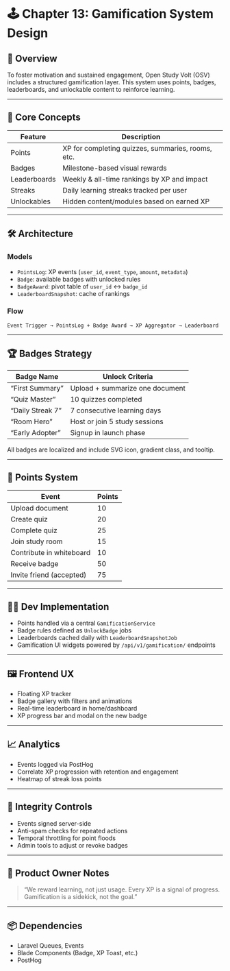 # 🕹️ Chapter 13: Gamification System Design

## 🎯 Overview

To foster motivation and sustained engagement, Open Study Volt (OSV) includes a structured gamification layer. This system uses points, badges, leaderboards, and unlockable content to reinforce learning.

---

## 🧩 Core Concepts

| Feature      | Description                                       |
|--------------|---------------------------------------------------|
| Points       | XP for completing quizzes, summaries, rooms, etc. |
| Badges       | Milestone-based visual rewards                    |
| Leaderboards | Weekly & all-time rankings by XP and impact       |
| Streaks      | Daily learning streaks tracked per user           |
| Unlockables  | Hidden content/modules based on earned XP         |

---

## 🛠 Architecture

### Models

- `PointsLog`: XP events (`user_id`, `event_type`, `amount`, `metadata`)
- `Badge`: available badges with unlocked rules
- `BadgeAward`: pivot table of `user_id` ↔ `badge_id`
- `LeaderboardSnapshot`: cache of rankings

### Flow

```plaintext
Event Trigger → PointsLog + Badge Award → XP Aggregator → Leaderboard
```

---

## 🏆 Badges Strategy

| Badge Name       | Unlock Criteria                 |
|------------------|---------------------------------|
| “First Summary”  | Upload + summarize one document |
| “Quiz Master”    | 10 quizzes completed            |
| “Daily Streak 7” | 7 consecutive learning days     |
| “Room Hero”      | Host or join 5 study sessions   |
| “Early Adopter”  | Signup in launch phase          |

All badges are localized and include SVG icon, gradient class, and tooltip.

---

## 🧮 Points System

| Event                     | Points |
|---------------------------|--------|
| Upload document           | 10     |
| Create quiz               | 20     |
| Complete quiz             | 25     |
| Join study room           | 15     |
| Contribute in whiteboard  | 10     |
| Receive badge             | 50     |
| Invite friend (accepted)  | 75     |

---

## 🧑‍💻 Dev Implementation

- Points handled via a central `GamificationService`
- Badge rules defined as `UnlockBadge` jobs
- Leaderboards cached daily with `LeaderboardSnapshotJob`
- Gamification UI widgets powered by `/api/v1/gamification/` endpoints

---

## 🖼️ Frontend UX

- Floating XP tracker
- Badge gallery with filters and animations
- Real-time leaderboard in home/dashboard
- XP progress bar and modal on the new badge

---

## 📈 Analytics

- Events logged via PostHog
- Correlate XP progression with retention and engagement
- Heatmap of streak loss points

---

## 🔐 Integrity Controls

- Events signed server-side
- Anti-spam checks for repeated actions
- Temporal throttling for point floods
- Admin tools to adjust or revoke badges

---

## 🧠 Product Owner Notes

> “We reward learning, not just usage. Every XP is a signal of progress. Gamification is a sidekick, not the goal.”

---

## 📦 Dependencies

- Laravel Queues, Events
- Blade Components (Badge, XP Toast, etc.)
- PostHog
